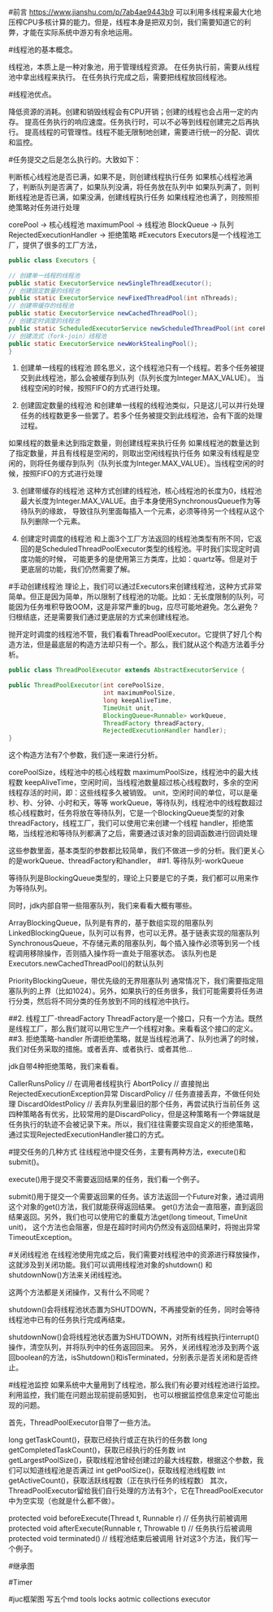 #前言   https://www.jianshu.com/p/7ab4ae9443b9
可以利用多线程来最大化地压榨CPU多核计算的能力。但是，线程本身是把双刃剑，我们需要知道它的利弊，才能在实际系统中游刃有余地运用。

#线程池的基本概念。

线程池，本质上是一种对象池，用于管理线程资源。
在任务执行前，需要从线程池中拿出线程来执行。
在任务执行完成之后，需要把线程放回线程池。

#线程池优点。

降低资源的消耗。创建和销毁线程会有CPU开销；创建的线程也会占用一定的内存。
提高任务执行的响应速度。任务执行时，可以不必等到线程创建完之后再执行。
提高线程的可管理性。线程不能无限制地创建，需要进行统一的分配、调优和监控。

#任务提交之后是怎么执行的。大致如下：

判断核心线程池是否已满，如果不是，则创建线程执行任务
如果核心线程池满了，判断队列是否满了，如果队列没满，将任务放在队列中
如果队列满了，则判断线程池是否已满，如果没满，创建线程执行任务
如果线程池也满了，则按照拒绝策略对任务进行处理

corePool -> 核心线程池
maximumPool -> 线程池
BlockQueue -> 队列
RejectedExecutionHandler -> 拒绝策略
#Executors
Executors是一个线程池工厂，提供了很多的工厂方法，
```java
public class Executors {
    
// 创建单一线程的线程池
public static ExecutorService newSingleThreadExecutor();
// 创建固定数量的线程池
public static ExecutorService newFixedThreadPool(int nThreads);
// 创建带缓存的线程池
public static ExecutorService newCachedThreadPool();
// 创建定时调度的线程池
public static ScheduledExecutorService newScheduledThreadPool(int corePoolSize);
// 创建流式（fork-join）线程池
public static ExecutorService newWorkStealingPool();
}
```
1. 创建单一线程的线程池
顾名思义，这个线程池只有一个线程。若多个任务被提交到此线程池，那么会被缓存到队列（队列长度为Integer.MAX_VALUE）。
当线程空闲的时候，按照FIFO的方式进行处理。

2. 创建固定数量的线程池
和创建单一线程的线程池类似，只是这儿可以并行处理任务的线程数更多一些罢了。若多个任务被提交到此线程池，会有下面的处理过程。

如果线程的数量未达到指定数量，则创建线程来执行任务
如果线程池的数量达到了指定数量，并且有线程是空闲的，则取出空闲线程执行任务
如果没有线程是空闲的，则将任务缓存到队列（队列长度为Integer.MAX_VALUE）。当线程空闲的时候，按照FIFO的方式进行处理

3. 创建带缓存的线程池
这种方式创建的线程池，核心线程池的长度为0，线程池最大长度为Integer.MAX_VALUE。由于本身使用SynchronousQueue作为等待队列的缘故，
导致往队列里面每插入一个元素，必须等待另一个线程从这个队列删除一个元素。

4. 创建定时调度的线程池
和上面3个工厂方法返回的线程池类型有所不同，它返回的是ScheduledThreadPoolExecutor类型的线程池。平时我们实现定时调度功能的时候，
可能更多的是使用第三方类库，比如：quartz等。但是对于更底层的功能，我们仍然需要了解。

#手动创建线程池
理论上，我们可以通过Executors来创建线程池，这种方式非常简单。但正是因为简单，所以限制了线程池的功能。比如：无长度限制的队列，可能因为任务堆积导致OOM，这是非常严重的bug，应尽可能地避免。怎么避免？归根结底，还是需要我们通过更底层的方式来创建线程池。

抛开定时调度的线程池不管，我们看看ThreadPoolExecutor。它提供了好几个构造方法，但是最底层的构造方法却只有一个。那么，我们就从这个构造方法着手分析。

```java
public class ThreadPoolExecutor extends AbstractExecutorService {
    
public ThreadPoolExecutor(int corePoolSize,
                          int maximumPoolSize,
                          long keepAliveTime,
                          TimeUnit unit,
                          BlockingQueue<Runnable> workQueue,
                          ThreadFactory threadFactory,
                          RejectedExecutionHandler handler);
}
```
这个构造方法有7个参数，我们逐一来进行分析。

corePoolSize，线程池中的核心线程数
maximumPoolSize，线程池中的最大线程数
keepAliveTime，空闲时间，当线程池数量超过核心线程数时，多余的空闲线程存活的时间，即：这些线程多久被销毁。
unit，空闲时间的单位，可以是毫秒、秒、分钟、小时和天，等等
workQueue，等待队列，线程池中的线程数超过核心线程数时，任务将放在等待队列，它是一个BlockingQueue类型的对象
threadFactory，线程工厂，我们可以使用它来创建一个线程
handler，拒绝策略，当线程池和等待队列都满了之后，需要通过该对象的回调函数进行回调处理

这些参数里面，基本类型的参数都比较简单，我们不做进一步的分析。我们更关心的是workQueue、threadFactory和handler，
##1. 等待队列-workQueue

  等待队列是BlockingQueue类型的，理论上只要是它的子类，我们都可以用来作为等待队列。
  
  同时，jdk内部自带一些阻塞队列，我们来看看大概有哪些。
  
  ArrayBlockingQueue，队列是有界的，基于数组实现的阻塞队列
  LinkedBlockingQueue，队列可以有界，也可以无界。基于链表实现的阻塞队列
  SynchronousQueue，不存储元素的阻塞队列，每个插入操作必须等到另一个线程调用移除操作，否则插入操作将一直处于阻塞状态。
  该队列也是Executors.newCachedThreadPool()的默认队列
  
  PriorityBlockingQueue，带优先级的无界阻塞队列
  通常情况下，我们需要指定阻塞队列的上界（比如1024）。另外，如果执行的任务很多，我们可能需要将任务进行分类，然后将不同分类的任务放到不同的线程池中执行。
  
##2. 线程工厂-threadFactory
ThreadFactory是一个接口，只有一个方法。既然是线程工厂，那么我们就可以用它生产一个线程对象。来看看这个接口的定义。
##3. 拒绝策略-handler
  所谓拒绝策略，就是当线程池满了、队列也满了的时候，我们对任务采取的措施。或者丢弃、或者执行、或者其他...
  
  jdk自带4种拒绝策略，我们来看看。
  
  CallerRunsPolicy // 在调用者线程执行
  AbortPolicy // 直接抛出RejectedExecutionException异常
  DiscardPolicy // 任务直接丢弃，不做任何处理
  DiscardOldestPolicy // 丢弃队列里最旧的那个任务，再尝试执行当前任务
  这四种策略各有优劣，比较常用的是DiscardPolicy，但是这种策略有一个弊端就是任务执行的轨迹不会被记录下来。所以，我们往往需要实现自定义的拒绝策略， 通过实现RejectedExecutionHandler接口的方式。
  
#提交任务的几种方式
 往线程池中提交任务，主要有两种方法，execute()和submit()。
 
 execute()用于提交不需要返回结果的任务，我们看一个例子。
 
 submit()用于提交一个需要返回果的任务。该方法返回一个Future对象，通过调用这个对象的get()方法，我们就能获得返回结果。
 get()方法会一直阻塞，直到返回结果返回。另外，我们也可以使用它的重载方法get(long timeout, TimeUnit unit)，
 这个方法也会阻塞，但是在超时时间内仍然没有返回结果时，将抛出异常TimeoutException。
 
#关闭线程池
 在线程池使用完成之后，我们需要对线程池中的资源进行释放操作，这就涉及到关闭功能。我们可以调用线程池对象的shutdown()
 和shutdownNow()方法来关闭线程池。
 
 这两个方法都是关闭操作，又有什么不同呢？
 
 shutdown()会将线程池状态置为SHUTDOWN，不再接受新的任务，同时会等待线程池中已有的任务执行完成再结束。
 
 shutdownNow()会将线程池状态置为SHUTDOWN，对所有线程执行interrupt()操作，清空队列，并将队列中的任务返回回来。
 另外，关闭线程池涉及到两个返回boolean的方法，isShutdown()和isTerminated，分别表示是否关闭和是否终止。
 
 #线程池监控
  如果系统中大量用到了线程池，那么我们有必要对线程池进行监控。利用监控，我们能在问题出现前提前感知到，
  也可以根据监控信息来定位可能出现的问题。
  
  首先，ThreadPoolExecutor自带了一些方法。
  
  long getTaskCount()，获取已经执行或正在执行的任务数
  long getCompletedTaskCount()，获取已经执行的任务数
  int getLargestPoolSize()，获取线程池曾经创建过的最大线程数，根据这个参数，我们可以知道线程池是否满过
  int getPoolSize()，获取线程池线程数
  int getActiveCount()，获取活跃线程数（正在执行任务的线程数）
  其次，ThreadPoolExecutor留给我们自行处理的方法有3个，它在ThreadPoolExecutor中为空实现（也就是什么都不做）。
  
  protected void beforeExecute(Thread t, Runnable r) // 任务执行前被调用
  protected void afterExecute(Runnable r, Throwable t) // 任务执行后被调用
  protected void terminated() // 线程池结束后被调用
  针对这3个方法，我们写一个例子。


#继承图

#Timer

#juc框架图 写五个md
tools locks aotmic collections executor